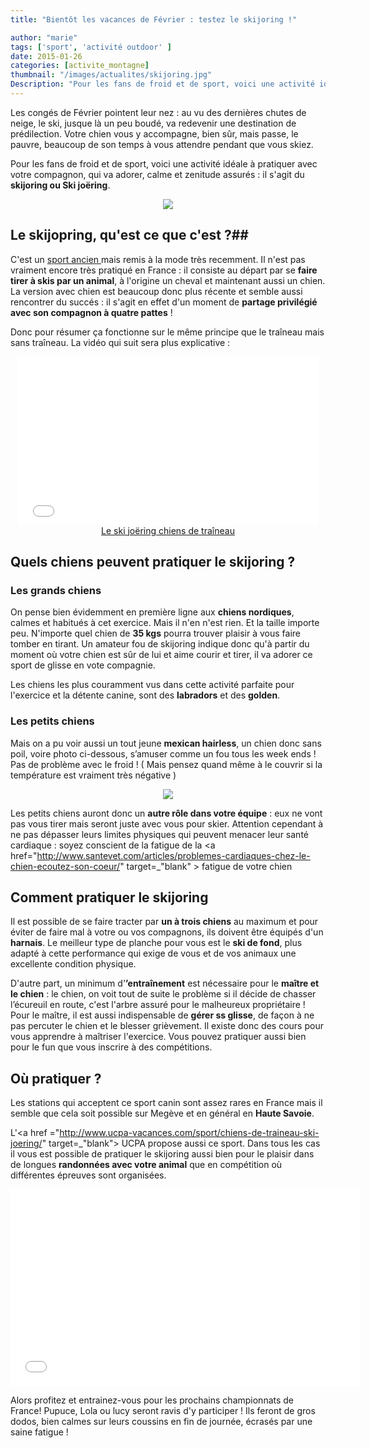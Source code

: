 ```yaml
---
title: "Bientôt les vacances de Février : testez le skijoring !"

author: "marie"
tags: ['sport', 'activité outdoor' ]
date: 2015-01-26
categories: [activite_montagne]
thumbnail: "/images/actualites/skijoring.jpg"
Description: "Pour les fans de froid et de sport, voici une activité idéale à pratiquer avec votre compagnon, qui va adorer, calme et zenitude assurés : il s'agit du skijoring ou Ski joëring."
---
```



Les congés de Février pointent leur nez : au vu des dernières chutes de neige, le ski, jusque là un peu boudé, va redevenir une destination de prédilection. Votre chien vous y accompagne, bien sûr,  mais passe, le pauvre, beaucoup de son temps à vous attendre pendant que vous skiez.

Pour les fans de froid et de sport, voici une activité idéale à pratiquer avec votre compagnon, qui va adorer, calme et zenitude assurés : il s'agit du **skijoring ou Ski joëring**.

<p align="center"><img src= "/images/actualites/skijoring.jpg"></p>

## Le skijopring, qu'est ce que c'est ?##
C'est un  <a href=" http://fr.wikipedia.org/wiki/Ski_jo%C3%ABring/" target="_blank"> sport ancien </a> mais remis à la mode très recemment. Il n'est pas vraiment encore très pratiqué en France : il consiste au départ par se **faire tirer à skis par un animal**, à l'origine un cheval et maintenant aussi un chien. La version avec chien est beaucoup donc plus récente et semble aussi rencontrer du succés : il s'agit en effet d'un moment de **partage privilégié avec son compagnon à quatre pattes** !

Donc pour résumer ça fonctionne sur le même principe que le traîneau mais sans traîneau. La vidéo qui suit sera plus explicative :


<p align="center"><iframe frameborder="0" width="480" height="270" src="//www.dailymotion.com/embed/video/xbtggx" allowfullscreen></iframe><br /><a href="http://www.dailymotion.com/video/xbtggx_le-ski-joering-chiens-de-traineau_sport" target=_"blank">Le ski jo&euml;ring chiens de tra&icirc;neau</a> <i></a></i></p>



## Quels chiens peuvent pratiquer le skijoring ? ##
### Les grands chiens ###
On pense bien évidemment en première ligne aux **chiens nordiques**, calmes et habitués à cet exercice. Mais il n'en n'est rien. Et la taille importe peu. N'importe quel chien de **35 kgs** pourra trouver plaisir à vous faire tomber en tirant. Un amateur fou de skijoring indique donc qu'à partir du moment où votre chien est sûr de lui et aime courir et tirer, il va adorer ce sport de glisse en vote compagnie.

Les chiens les plus couramment vus dans cette activité parfaite pour l'exercice et la détente canine, sont des **labradors** et des **golden**.

### Les petits chiens ###
Mais on a pu voir aussi un tout jeune **mexican hairless**, un chien donc sans poil, voire photo ci-dessous, s’amuser comme un fou tous les week ends ! Pas de problème avec le froid ! ( Mais pensez quand même à le couvrir si la température est vraiment très négative )

<p align="center"><img src= "/images/actualites/mexican-hairless.jpg"></p>

Les petits chiens auront donc un **autre rôle dans votre équipe** : eux ne vont pas vous tirer mais seront juste avec vous pour skier. Attention cependant à ne pas dépasser leurs limites physiques qui peuvent menacer leur santé cardiaque : soyez conscient de la fatigue de la <a href="http://www.santevet.com/articles/problemes-cardiaques-chez-le-chien-ecoutez-son-coeur/" target=_"blank" > fatigue de votre chien </a>

## Comment pratiquer le skijoring  ##
Il est possible de se faire tracter par **un à trois chiens** au maximum et pour éviter de faire mal à votre ou vos compagnons, ils doivent être équipés d'un **harnais**. Le meilleur type de planche pour vous est le **ski de fond**, plus adapté à cette performance qui exige de vous et de vos animaux une excellente condition physique.

D'autre part, un minimum d'**’entraînement** est nécessaire pour le **maître et le chien** : le chien, on voit tout de suite le problème si il décide de chasser l’écureuil en route, c'est l'arbre assuré pour le malheureux propriétaire ! Pour le maître, il est aussi indispensable de **gérer ss glisse**, de façon à ne pas percuter le chien et le blesser grièvement. Il existe donc des cours pour vous apprendre à maîtriser l'exercice. Vous pouvez pratiquer aussi bien pour le fun que vous inscrire à des compétitions.

## Où pratiquer ? ##
Les stations qui acceptent ce sport canin sont assez rares en France mais il semble que cela soit possible sur Megève et en général en  **Haute Savoie**.

L'<a href ="http://www.ucpa-vacances.com/sport/chiens-de-traineau-ski-joering/" target=_"blank"> UCPA </a> propose aussi ce sport. Dans tous les cas il vous est possible de pratiquer le skijoring aussi bien pour le plaisir dans de longues **randonnées avec votre animal** que en compétition où différentes épreuves sont organisées.


<p align="center"><iframe width="560" height="315" src="//www.youtube.com/embed/QbZ_iQTeC90" frameborder="0" allowfullscreen></iframe></p>


Alors profitez et entrainez-vous pour les prochains championnats de France! Pupuce, Lola ou lucy seront ravis d'y participer ! Ils feront de gros dodos, bien calmes sur leurs coussins en fin de journée, écrasés par une saine fatigue !

